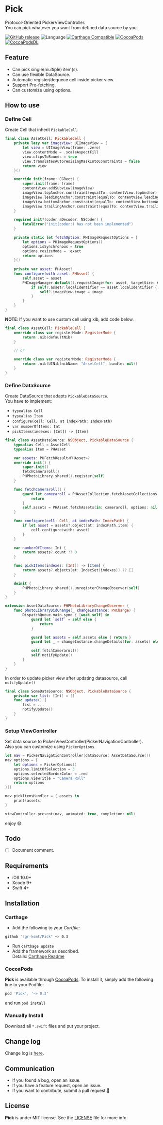 # Pick
Protocol-Oriented PickerViewController.  
You can pick whatever you want from defined data source by you.

[![GitHub release](https://img.shields.io/github/release/sgr-ksmt/Pick.svg)](https://github.com/sgr-ksmt/Pick/releases)
![Language](https://img.shields.io/badge/language-Swift%204-orange.svg)
[![Carthage Compatible](https://img.shields.io/badge/Carthage-compatible-4BC51D.svg?style=flat)](https://github.com/Carthage/Carthage)
[![CocoaPods](https://img.shields.io/badge/Cocoa%20Pods-✓-4BC51D.svg?style=flat)](https://cocoapods.org/pods/Pick)
[![CocoaPodsDL](https://img.shields.io/cocoapods/dt/Pick.svg)](https://cocoapods.org/pods/Pick)

## Feature
- Can pick single(multiple) item(s).
- Can use flexible DataSource.
- Automatic register/dequeue cell inside picker view.
- Support Pre-fetching.
- Can customize using options.

## How to use

### Define Cell
Create Cell that inherit `PickableCell`.

```swift
final class AssetCell: PickableCell {
    private lazy var imageView: UIImageView = {
        let view = UIImageView(frame: .zero)
        view.contentMode = .scaleAspectFill
        view.clipsToBounds = true
        view.translatesAutoresizingMaskIntoConstraints = false
        return view
    }()

    override init(frame: CGRect) {
        super.init(frame: frame)
        contentView.addSubview(imageView)
        imageView.topAnchor.constraint(equalTo: contentView.topAnchor).isActive = true
        imageView.leadingAnchor.constraint(equalTo: contentView.leadingAnchor).isActive = true
        imageView.bottomAnchor.constraint(equalTo: contentView.bottomAnchor).isActive = true
        imageView.trailingAnchor.constraint(equalTo: contentView.trailingAnchor).isActive = true
    }

    required init?(coder aDecoder: NSCoder) {
        fatalError("init(coder:) has not been implemented")
    }

    private static let fetchOption: PHImageRequestOptions = {
        let options = PHImageRequestOptions()
        options.isSynchronous = true
        options.resizeMode = .exact
        return options
    }()
    
    private var asset: PHAsset?
    func configure(with asset: PHAsset) {
        self.asset = asset
        PHImageManager.default().requestImage(for: asset, targetSize: CGSize(width: 300, height: 300), contentMode: .aspectFill, options: type(of: self).fetchOption) { [weak self] (image, _) in
            if self?.asset?.localIdentifier == asset.localIdentifier {
                self?.imageView.image = image
            }
        }
    }
}
```

**NOTE**: If you want to use custom cell using xib, add code below.

```swift
final class AssetCell: PickableCell {
    override class var registerMode: RegisterMode {
        return .nib(defaultNib)
    }

    // or

    override class var registerMode: RegisterMode {
        return .nib(UINib(nibName: "AssetCell", bundle: nil))
    }
}
```

### Define DataSource
Create DataSource that adapts `PickableDataSource`.  
You have to implement:

- `typealias Cell`
- `typealias Item`
- `configure(cell: Cell, at indexPath: IndexPath)`
- `var numberOfItems: Int`
- `pickItems(indexes: [Int]) -> [Item]`

```swift
final class AssetDataSource: NSObject, PickableDataSource {
    typealias Cell = AssetCell
    typealias Item = PHAsset

    var assets: PHFetchResult<PHAsset>?
    override init() {
        super.init()
        fetchCameraroll()
        PHPhotoLibrary.shared().register(self)
    }

    func fetchCameraroll() {
        guard let cameraroll = PHAssetCollection.fetchAssetCollections(with: .smartAlbum, subtype: .smartAlbumUserLibrary, options: nil).firstObject else {
            return
        }
        self.assets = PHAsset.fetchAssets(in: cameraroll, options: nil)
    }

    func configure(cell: Cell, at indexPath: IndexPath) {
        if let asset = assets?.object(at: indexPath.item) {
            cell.configure(with: asset)
        }
    }

    var numberOfItems: Int {
        return assets?.count ?? 0
    }

    func pickItems(indexes: [Int]) -> [Item] {
        return assets?.objects(at: IndexSet(indexes)) ?? []
    }

    deinit {
        PHPhotoLibrary.shared().unregisterChangeObserver(self)
    }
}

extension AssetDataSource: PHPhotoLibraryChangeObserver {
    func photoLibraryDidChange(_ changeInstance: PHChange) {
        DispatchQueue.main.sync { [weak self] in
            guard let `self` = self else {
                return
            }

            guard let assets = self.assets else { return }
            guard let _ = changeInstance.changeDetails(for: assets) else { return }

            self.fetchCameraroll()
            self.notifyUpdate()
        }
    }
}
```

In order to update picker view after updating datasource, call `notifyUpdate()`

```swift
final class SomeDataSource: NSObject, PickableDataSource {
    private var list: [Int] = []
    func update() {
        list = ...
        notifyUpdate()
    }
}
```

### Setup ViewController
Set data source to PickerViewController(PickerNavigationController).  
Also you can customize using `PickerOptions`.

```swift
let nav = PickerNavigationController(dataSource: AssetDataSource())
nav.options = {
    let options = PickerOptions()
    options.limitOfSelection = 3
    options.selectedBorderColor = .red
    options.viewTitle = "Camera Roll"
    return options
}()

nav.pickItemsHandler = { assets in
    print(assets)
}

viewController.present(nav, animated: true, completion: nil)
```

enjoy 😄

## Todo
- [ ] Document comment.

## Requirements
- iOS 10.0+
- Xcode 9+
- Swift 4+

## Installation

### Carthage

- Add the following to your *Cartfile*:

```bash
github "sgr-ksmt/Pick" ~> 0.3
```

- Run `carthage update`
- Add the framework as described.
<br> Details: [Carthage Readme](https://github.com/Carthage/Carthage#adding-frameworks-to-an-application)


### CocoaPods

**Pick** is available through [CocoaPods](http://cocoapods.org). To install
it, simply add the following line to your Podfile:

```ruby
pod 'Pick', '~> 0.3'
```

and run `pod install`

### Manually Install
Download all `*.swift` files and put your project.

## Change log
Change log is [here](https://github.com/sgr-ksmt/Pick/blob/master/CHANGELOG.md).

## Communication
- If you found a bug, open an issue.
- If you have a feature request, open an issue.
- If you want to contribute, submit a pull request.:muscle:

## License

**Pick** is under MIT license. See the [LICENSE](LICENSE) file for more info.
